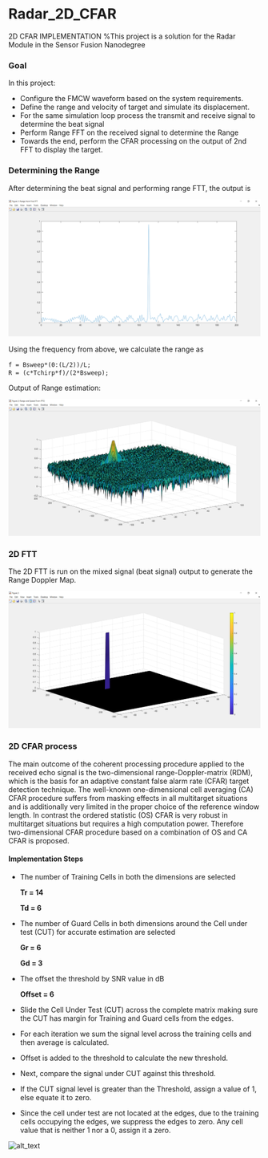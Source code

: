 # Radar_2D_CFAR
 2D CFAR IMPLEMENTATION
%This project is a solution for the Radar Module in the Sensor Fusion Nanodegree

### Goal

In this project:


*   Configure the FMCW waveform based on the system requirements.
*   Define the range and velocity of target and simulate its displacement.
*   For the same simulation loop process the transmit and receive signal to determine the beat signal
*   Perform Range FFT on the received signal to determine the Range
*   Towards the end, perform the CFAR processing on the output of 2nd FFT to display the target.


### Determining the Range

After determining the beat signal and performing range FTT, the output is


![alt_text](out01.png "image_tooltip")


Using the frequency from above, we calculate the range as


```
f = Bsweep*(0:(L/2))/L;
R = (c*Tchirp*f)/(2*Bsweep);
```


Output of Range estimation:


![alt_text](out02.png "image_tooltip")



### 2D FTT

The 2D FTT is run on the mixed signal (beat signal) output to generate the Range Doppler Map.


![alt_text](out03.png "image_tooltip")



### 2D CFAR process

The main outcome of the coherent processing procedure applied to the received echo signal is the two-dimensional range-Doppler-matrix (RDM), which is the basis for an adaptive constant false alarm rate (CFAR) target detection technique. The well-known one-dimensional cell averaging (CA) CFAR procedure suffers from masking effects in all multitarget situations and is additionally very limited in the proper choice of the reference window length. In contrast the ordered statistic (OS) CFAR is very robust in multitarget situations but requires a high computation power. Therefore two-dimensional CFAR procedure based on a combination of OS and CA CFAR is proposed.


#### Implementation Steps



*   The number of Training Cells in both the dimensions are selected

    **Tr = 14**


    **Td = 6**

*   The number of Guard Cells in both dimensions around the Cell under test (CUT) for accurate estimation are selected

    **Gr = 6**


    **Gd = 3**

*   The offset the threshold by SNR value in dB

    **Offset = 6**

*   Slide the Cell Under Test (CUT) across the complete matrix making sure the CUT has margin for Training and Guard cells from the edges.
*   For each iteration we sum the signal level across the training cells and then average is calculated.
*   Offset is added to the threshold to calculate the new threshold.
*   Next, compare the signal under CUT against this threshold.
*   If the CUT signal level is greater than the Threshold, assign a value of 1, else equate it to zero.
*   Since the cell under test are not located at the edges, due to the training cells occupying the edges, we suppress the edges to zero. Any cell value that is neither 1 nor a 0, assign it a zero.


![alt_text](images/cfar_output.png "image_tooltip")
